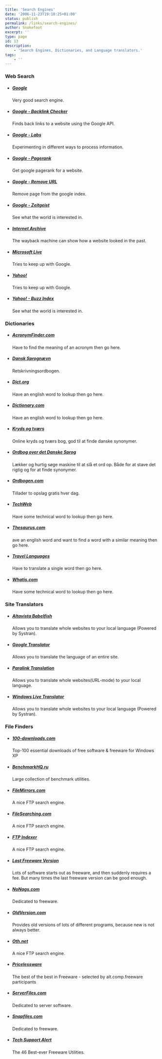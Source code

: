 ```yaml
---
title: 'Search Engines'
date: '2006-11-23T19:10:25+01:00'
status: publish
permalink: /links/search-engines/
author: Snakefoot
excerpt: ''
type: page
id: 13
description:
    - 'Search Engines, Dictionaries, and Language translators.'
tags:
    - ''
---
```


### Web Search

-   ##### [Google](http://www.google.com/ "Very good search engine.")

    Very good search engine.
-   ##### [Google - Backlink Checker](http://www.iwebtool.com/backlink_checker/ "Finds back links to a website using the Google API.")

    Finds back links to a website using the Google API.
-   ##### [Google - Labs](http://labs.google.com/ "Experimenting in different ways to process information.")

    Experimenting in different ways to process information.
-   ##### [Google - Pagerank](http://www.prchecker.info/ "Get google pagerank for a website.")

    Get google pagerank for a website.
-   ##### [Google - Remove URL](http://services.google.com/urlconsole/controller "Remove page from the google index.")

    Remove page from the google index.
-   ##### [Google - Zeitgeist](http://www.google.com/press/zeitgeist.html "See what the world is interested in.")

    See what the world is interested in.
-   ##### [Internet Archive](http://www.archive.org/ "The wayback machine can show how a website looked in the past.")

    The wayback machine can show how a website looked in the past.
-   ##### [Microsoft Live](http://search.live.com/ "Tries to keep up with Google.")

    Tries to keep up with Google.
-   ##### [Yahoo!](http://search.yahoo.com/ "Tries to keep up with Google.")

    Tries to keep up with Google.
-   ##### [Yahoo! - Buzz Index](http://buzz.yahoo.com/overall/ "See what the world is interested in.")

    See what the world is interested in.

### Dictionaries

-   ##### [AcronymFinder.com](http://www.acronymfinder.com/ "Have to find the meaning of an acronym then go here.")

    Have to find the meaning of an acronym then go here.
-   ##### [Dansk Sprognævn](http://www.dsn.dk/cgi-bin/ordbog/ronet/ "Retskrivningsordbogen.")

    Retskrivningsordbogen.
-   ##### [Dict.org](http://www.dict.org/ "Have an english word to lookup then go here.")

    Have an english word to lookup then go here.
-   ##### [Dictionary.com](http://www.dictionary.com/ "Have an english word to lookup then go here.")

    Have an english word to lookup then go here.
-   ##### [Kryds og tværs](http://www.kryds.dk/bigsog.htm "Online kryds og tværs bog, god til at finde danske synonymer.")

    Online kryds og tværs bog, god til at finde danske synonymer.
-   ##### [Ordbog over det Danske Sprog](http://ordnet.dk/ods/ "Lækker og hurtig søge maskine til at slå et ord op. Både for at stave det rigtig og for at finde synonymer.")

    Lækker og hurtig søge maskine til at slå et ord op. Både for at stave det rigtig og for at finde synonymer.
-   ##### [Ordbogen.com](http://www.ordbogen.com/ "Tillader to opslag gratis hver dag.")

    Tillader to opslag gratis hver dag.
-   ##### [TechWeb](http://www.techweb.com/encyclopedia/ "Have some technical word to lookup then go here.")

    Have some technical word to lookup then go here.
-   ##### [Thesaurus.com](http://www.thesaurus.com/ "ave an english word and want to find a word with a similar meaning then go here.")

    ave an english word and want to find a word with a similar meaning then go here.
-   ##### [Travel Languages](http://dictionaries.travlang.com/ "Have to translate a single word then go here.")

    Have to translate a single word then go here.
-   ##### [Whatis.com](http://whatis.techtarget.com/ "Have some technical word to lookup then go here.")

    Have some technical word to lookup then go here.

### Site Translators

-   ##### [Altavista Babelfish](http://babelfish.altavista.com/ "Allows you to translate whole websites to your local language (Powered by Systran).")

    Allows you to translate whole websites to your local language (Powered by Systran).
-   ##### [Google Translator](http://www.google.com/language_tools "Allows you to translate the language of an entire site.")

    Allows you to translate the language of an entire site.
-   ##### [Paralink Translation](http://translation2.paralink.com/ "Allows you to translate whole websites(URL-mode) to your local language.")

    Allows you to translate whole websites(URL-mode) to your local language.
-   ##### [Windows Live Translator](http://translator.live.com/ "Allows you to translate whole websites to your local language (Powered by Systran).")

    Allows you to translate whole websites to your local language (Powered by Systran).

### File Finders

-   ##### [100-downloads.com](http://100-downloads.com/ "Top-100 essential downloads of free software & freeware for Windows XP")

    Top-100 essential downloads of free software & freeware for Windows XP
-   ##### [BenchmarkHQ.ru](http://www.benchmarkhq.ru/english.html?/be_main.html "Large collection of benchmark utilities.")

    Large collection of benchmark utilities.
-   ##### [FileMirrors.com](http://www.filemirrors.com/ "A nice FTP search engine.")

    A nice FTP search engine.
-   ##### [FileSearching.com](http://www.filesearching.com/ "A nice FTP search engine.")

    A nice FTP search engine.
-   ##### [FTP Indexer](http://indexer.ru/ "A nice FTP search engine.")

    A nice FTP search engine.
-   ##### [Last Freeware Version](http://www.321download.com/LastFreeware/ "Lots of software starts out as freeware, and then suddenly requires a fee. But many times the last freeware version can be good enough.")

    Lots of software starts out as freeware, and then suddenly requires a fee. But many times the last freeware version can be good enough.
-   ##### [NoNags.com](http://www.nonags.com/nonags/menu.html "Dedicated to freeware.")

    Dedicated to freeware.
-   ##### [OldVersion.com](http://www.oldversion.com/ "Provides old versions of lots of different programs, because new is not always better.")

    Provides old versions of lots of different programs, because new is not always better.
-   ##### [Oth.net](http://www.oth.net/ "A nice FTP search engine.")

    A nice FTP search engine.
-   ##### [Pricelessware](http://www.pricelesswarehome.org/ "The best of the best in Freeware - selected by alt.comp.freeware participants")

    The best of the best in Freeware - selected by alt.comp.freeware participants
-   ##### [ServerFiles.com](http://www.serverfiles.com/ "Dedicated to server software.")

    Dedicated to server software.
-   ##### [Snapfiles.com](http://www.snapfiles.com/freeware/ "Dedicated to freeware.")

    Dedicated to freeware.
-   ##### [Tech Support Alert](http://www.techsupportalert.com/best_46_free_utilities.htm "The 46 Best-ever Freeware Utilities.")

    The 46 Best-ever Freeware Utilities.
